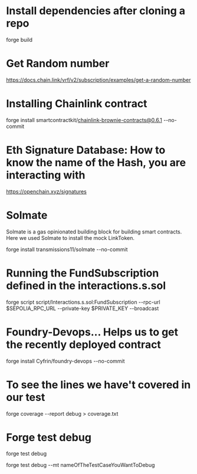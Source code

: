# Install dependencies after cloning a repo

forge build

# Get Random number

https://docs.chain.link/vrf/v2/subscription/examples/get-a-random-number

# Installing Chainlink contract

forge install smartcontractkit/chainlink-brownie-contracts@0.6.1 --no-commit

# Eth Signature Database: How to know the name of the Hash, you are interacting with

https://openchain.xyz/signatures

# Solmate

Solmate is a gas opinionated building block for building smart contracts.
Here we used Solmate to install the mock LinkToken.

forge install transmissions11/solmate --no-commit

# Running the FundSubscription defined in the interactions.s.sol

forge script script/Interactions.s.sol:FundSubscription --rpc-url $SEPOLIA_RPC_URL --private-key $PRIVATE_KEY --broadcast

# Foundry-Devops... Helps us to get the recently deployed contract

forge install Cyfrin/foundry-devops --no-commit

# To see the lines we have't covered in our test

forge coverage --report debug > coverage.txt

# Forge test debug

forge test debug

forge test debug --mt nameOfTheTestCaseYouWantToDebug
